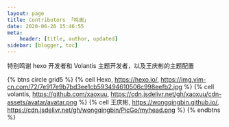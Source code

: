 ```yaml
---
layout: page
title: Contributors 「鸣谢」 
date: 2020-06-26 15:46:55
meta:
	header: [title, author, updated]
sidebar: [blogger, toc]
---
```


特别鸣谢 hexo 开发者和 Volantis 主题开发者，以及王庆彬的主题配置

<!-- ## 开发者信息 -->
{% btns circle grid5 %}
{% cell Hexo, https://hexo.io/, https://img.vim-cn.com/72/7e917e9b7bd3ee1cb593494610506c998eefb2.jpg %}
{% cell volantis, https://github.com/xaoxuu, https://cdn.jsdelivr.net/gh/xaoxuu/cdn-assets/avatar/avatar.png %}
{% cell 王庆彬, https://wongqingbin.github.io/, https://cdn.jsdelivr.net/gh/wongqingbin/PicGo/myhead.png %}
{% endbtns %}

